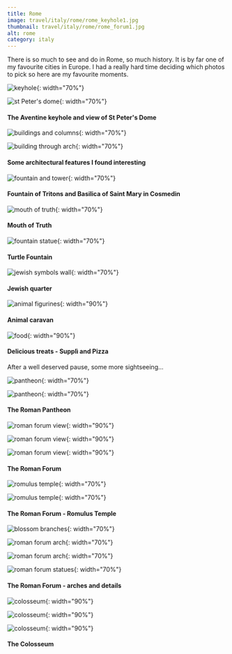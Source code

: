 ```yaml
---
title: Rome
image: travel/italy/rome/rome_keyhole1.jpg
thumbnail: travel/italy/rome/rome_forum1.jpg
alt: rome
category: italy
---
```


There is so much to see and do in Rome, so much history. It is by far one of my favourite cities in Europe. I had a really hard time deciding which photos to pick so here are my favourite moments.

![keyhole](./assets/img/travel/italy/rome/rome_keyhole2.jpg){: width="70%"}

![st Peter's dome](./assets/img/travel/italy/rome/rome_keyhole3.jpg){: width="70%"}

#### The Aventine keyhole and view of St Peter's Dome

![buildings and columns](./assets/img/travel/italy/rome/rome_detail1.jpg){: width="70%"}

![building through arch](./assets/img/travel/italy/rome/rome_detail2.jpg){: width="70%"}

#### Some architectural features I found interesting

![fountain and tower](./assets/img/travel/italy/rome/rome_detail3.jpg){: width="70%"}

#### Fountain of Tritons and Basilica of Saint Mary in Cosmedin

![mouth of truth](./assets/img/travel/italy/rome/rome_fountain1.jpg){: width="70%"}

#### Mouth of Truth

![fountain statue](./assets/img/travel/italy/rome/rome_fountain2.jpg){: width="70%"}

#### Turtle Fountain

![jewish symbols wall](./assets/img/travel/italy/rome/rome_detail4.jpg){: width="70%"}

#### Jewish quarter

![animal figurines](./assets/img/travel/italy/rome/rome_detail5.jpg){: width="90%"}

#### Animal caravan

![food](./assets/img/travel/italy/rome/rome_food.jpg){: width="90%"}

#### Delicious treats - Supplì and Pizza

After a well deserved pause, some more sightseeing...

![pantheon](./assets/img/travel/italy/rome/rome_pantheon1.jpg){: width="70%"}

![pantheon](./assets/img/travel/italy/rome/rome_pantheon2.jpg){: width="70%"}

#### The Roman Pantheon

![roman forum view](./assets/img/travel/italy/rome/rome_forum1.jpg){: width="90%"}

![roman forum view](./assets/img/travel/italy/rome/rome_forum2.jpg){: width="90%"}

![roman forum view](./assets/img/travel/italy/rome/rome_forum5.jpg){: width="90%"}

#### The Roman Forum

![romulus temple](./assets/img/travel/italy/rome/rome_romulus1.jpg){: width="70%"}

![romulus temple](./assets/img/travel/italy/rome/rome_romulus2.jpg){: width="70%"}

#### The Roman Forum - Romulus Temple

![blossom branches](./assets/img/travel/italy/rome/rome_blossoms.jpg){: width="70%"}

![roman forum arch](./assets/img/travel/italy/rome/rome_arch.jpg){: width="70%"}

![roman forum arch](./assets/img/travel/italy/rome/rome_forum4.jpg){: width="70%"}

![roman forum statues](./assets/img/travel/italy/rome/rome_forum3.jpg){: width="70%"}

#### The Roman Forum - arches and details

![colosseum](./assets/img/travel/italy/rome/rome_colosseum1.jpg){: width="90%"}

![colosseum](./assets/img/travel/italy/rome/rome_colosseum2.jpg){: width="90%"}

![colosseum](./assets/img/travel/italy/rome/rome_colosseum3.jpg){: width="90%"}

#### The Colosseum
